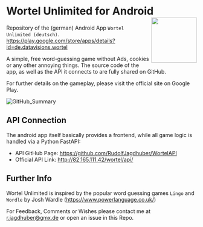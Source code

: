# Wortel Unlimited for Android <img src="https://user-images.githubusercontent.com/42039093/200065456-0ee2c416-a195-4d7d-a821-744f8b7257bb.png" align="right" height = 120/>

Repository of the (german) Android App `Wortel Unlimited (deutsch)`.
https://play.google.com/store/apps/details?id=de.datavisions.wortel

A simple, free word-guessing game without Ads, cookies or any other 
annoying things. The source code of the app, as well as the API it 
connects to are fully shared on GitHub.

For further details on the gameplay, please visit the official site 
on Google Play.

![GitHub_Summary](https://user-images.githubusercontent.com/42039093/200065504-74d37812-6b76-4436-8e71-876b71a0fbb6.PNG)

## API Connection
The android app itself basically provides a frontend, while all game logic is
handled via a Python FastAPI:
* API GitHub Page: https://github.com/RudolfJagdhuber/WortelAPI
* Official API Link: http://82.165.111.42/wortel/api/

## Further Info
Wortel Unlimited is inspired by the popular word guessing games `Lingo` and
`Wordle` by Josh Wardle (https://www.powerlanguage.co.uk/)

For Feedback, Comments or Wishes please contact me at
r.jagdhuber@gmx.de or open an issue in this Repo.
